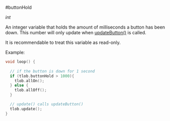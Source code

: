 #buttonHold

*int*

An integer variable that holds the amount of milliseconds a button has been down. This number will only update when [updateButton()](updateButton) is called.

It is recommendable to treat this variable as read-only.

Example:

```cpp
void loop() {
  
  // if the button is down for 1 second
  if (tlob.buttonHold > 1000){
    tlob.allOn();
  } else {
    tlob.allOff();
  }

  // update() calls updateButton()
  tlob.update();
}
```